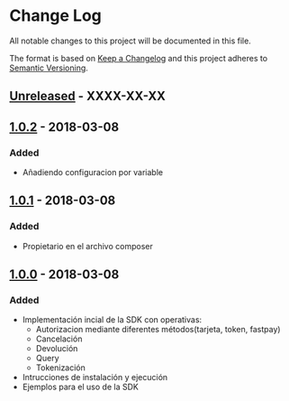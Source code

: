 # Change Log
All notable changes to this project will be documented in this file.

The format is based on [Keep a Changelog](http://keepachangelog.com/)
and this project adheres to [Semantic Versioning](http://semver.org/).

## [Unreleased] - XXXX-XX-XX

## [1.0.2] - 2018-03-08
### Added
- Añadiendo configuracion por variable
## [1.0.1] - 2018-03-08
### Added
- Propietario en el archivo composer

## [1.0.0] - 2018-03-08
### Added
- Implementación incial de la SDK con operativas:
	- Autorizacion mediante diferentes métodos(tarjeta, token, fastpay)
	- Cancelación
	- Devolución
	- Query
	- Tokenización
- Intrucciones de instalación y ejecución
- Ejemplos para el uso de la SDK


[Unreleased]: https://github.com/Sipay/php-sdk/compare/1.0.2...develop
[1.0.2]: https://github.com/Sipay/php-sdk/compare/1.0.1...1.0.2
[1.0.1]: https://github.com/Sipay/php-sdk/compare/1.0.0...1.0.1
[1.0.0]: https://github.com/Sipay/php-sdk/compare/8618da1298a4f8cbe0c3a5fb7cc31cb642d4677f...1.0.0


